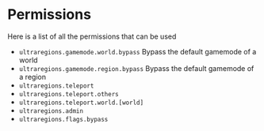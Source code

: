 # Permissions
Here is a list of all the permissions that can be used
<br>

* `ultraregions.gamemode.world.bypass`
  Bypass the default gamemode of a world
* `ultraregions.gamemode.region.bypass`
  Bypass the default gamemode of a region
* `ultraregions.teleport`
* `ultraregions.teleport.others`
* `ultraregions.teleport.world.[world]`
* `ultraregions.admin`
* `ultraregions.flags.bypass`
